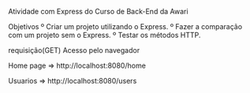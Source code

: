 Atividade com Express do Curso de Back-End da Awari

Objetivos
º Criar um projeto utilizando o Express.
º Fazer a comparação com um projeto sem o Express.
º Testar os métodos HTTP.

requisição(GET)
Acesso pelo navegador

Home page => http://localhost:8080/home

Usuarios => http://localhost:8080/users
